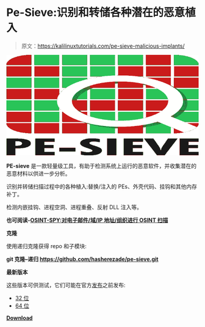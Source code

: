 # Pe-Sieve:识别和转储各种潜在的恶意植入

> 原文：<https://kalilinuxtutorials.com/pe-sieve-malicious-implants/>

[![Pe-Sieve : Recognizes & Dumps A Variety Of Potentially Malicious Implants](img/d7f5e30fbe759920b7f441c089e3c8e4.png "Pe-Sieve : Recognizes & Dumps A Variety Of Potentially Malicious Implants")](https://1.bp.blogspot.com/-zhULS7Qdo5o/XNoRbQXWJZI/AAAAAAAAASo/mg9i2bhXA6kQaA00tOI4S8UewLPEz1DZgCLcBGAs/s1600/PE-SIEVE%2B%25281%2529.png)

**PE-sieve** 是一款轻量级工具，有助于检测系统上运行的恶意软件，并收集潜在的恶意材料以供进一步分析。

识别并转储扫描过程中的各种植入:替换/注入的 PEs、外壳代码、挂钩和其他内存补丁。

检测内嵌挂钩、进程空洞、进程重叠、反射 DLL 注入等。

**也可阅读-[OSINT-SPY:对电子邮件/域/IP 地址/组织进行 OSINT 扫描](https://kalilinuxtutorials.com/osint-spy/)**

**克隆**

使用递归克隆获得 repo 和子模块:

**git 克隆–递归 https://github.com/hasherezade/pe-sieve.git**

**最新版本**

这些版本可供测试，它们可能在官方[发布](https://github.com/hasherezade/pe-sieve/releases)之前发布:

*   [32 位](https://goo.gl/PnM3U2)
*   [64 位](https://goo.gl/scP1Hi)

[**Download**](https://github.com/hasherezade/pe-sieve)
